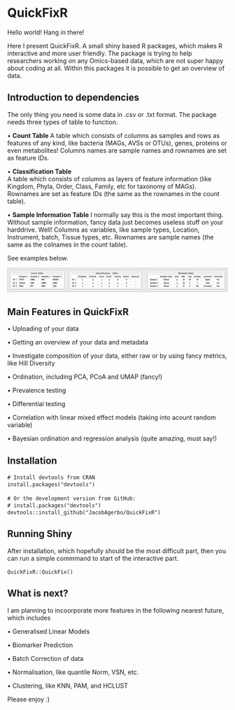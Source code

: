 # QuickFixR
Hello world! Hang in there! 

Here I present QuickFixR. A small shiny based R packages, which makes R interactive and more user friendly. The package is trying to help researchers working on any Omics-based data, which are not super happy about coding at all. Within this packages it is possible to get an overview of data.

## Introduction to dependencies

The only thing you need is some data in .csv or .txt format. The package needs three types of table to function. 

• **Count Table**
    A table which consists of columns as samples and rows as features of any kind, like bacteria (MAGs, AVSs or OTUs), genes, proteins or even metabolites!
    Columns names are sample names and rownames are set as feature IDs.

• **Classification Table**   
  A table which consists of columns as layers of feature information (like Kingdom, Phyla, Order, Class, Family, etc for taxonomy of MAGs). Rownames are set as       feature IDs (the same as the rownames in the count table). 

• **Sample Information Table**
  I normally say this is the most important thing. Without sample information, fancy data just becomes useless stuff on your harddrive. Well! Columns as variables,   like sample types, Location, Instrument, batch, Tissue types, etc. 
  Rownames are sample names (the same as the colnames in the count table).

See examples below. 

![alt text](https://github.com/JacobAgerbo/QuickFixR/blob/main/inst/shiny/www/data_example.png)

## Main Features in QuickFixR
• Uploading of your data

• Getting an overview of your data and metadata

• Investigate composition of your data, either raw or by using fancy metrics, like Hill Diversity

• Ordination, including PCA, PCoA and UMAP (fancy!)

• Prevalence testing 

• Differential testing 

• Correlation with linear mixed effect models (taking into acount random variable)

• Bayesian ordination and regression analysis (quite amazing, must say!)

## Installation
```{r Installation, include = FALSE}
# Install devtools from CRAN
install.packages("devtools")

# Or the development version from GitHub:
# install.packages("devtools")
devtools::install_github("JacobAgerbo/QuickFixR")
```

## Running Shiny
After installation, which hopefully should be the most difficult part, then you can run a simple commmand to start of the interactive part.
```{r Run QuickFixR, include = FALSE}
QuickFixR::QuickFix()
```

## What is next?

I am planning to incoorporate more features in the following nearest future, which includes

• Generalised Linear Models

• Biomarker Prediction

• Batch Correction of data

• Normalisation, like quantile Norm, VSN, etc.

• Clustering, like KNN, PAM, and HCLUST

Please enjoy :) 
